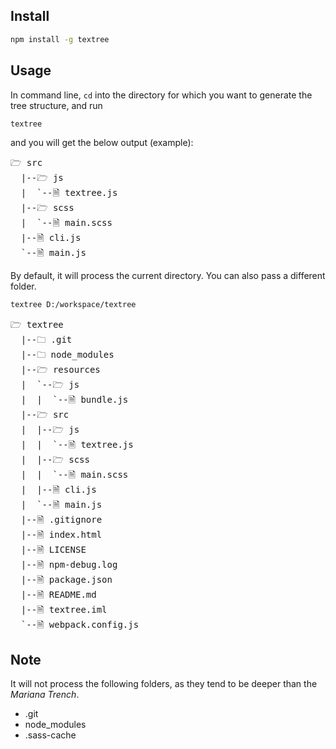 ## Install

```bash
npm install -g textree
```

## Usage

In command line, `cd` into the directory for which you want to generate the tree structure, and run
```bash
textree
```
and you will get the below output (example):

<pre>
🗁 src
  |--🗁 js
  |  `--🗎 textree.js
  |--🗁 scss
  |  `--🗎 main.scss
  |--🗎 cli.js
  `--🗎 main.js
</pre>

By default, it will process the current directory. You can also pass a different folder.

```bash
textree D:/workspace/textree
```
<pre>
🗁 textree
  |--🗀 .git
  |--🗀 node_modules
  |--🗁 resources
  |  `--🗁 js
  |  |  `--🗎 bundle.js
  |--🗁 src
  |  |--🗁 js
  |  |  `--🗎 textree.js
  |  |--🗁 scss
  |  |  `--🗎 main.scss
  |  |--🗎 cli.js
  |  `--🗎 main.js
  |--🗎 .gitignore
  |--🗎 index.html
  |--🗎 LICENSE
  |--🗎 npm-debug.log
  |--🗎 package.json
  |--🗎 README.md
  |--🗎 textree.iml
  `--🗎 webpack.config.js
</pre>

## Note

It will not process the following folders, as they tend to be deeper than the *Mariana Trench*.

* .git
* node_modules
* .sass-cache
